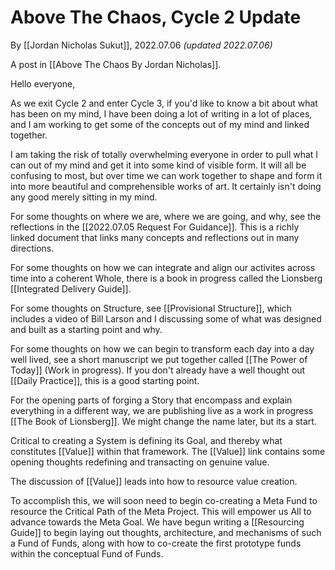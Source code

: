 # Above The Chaos, Cycle 2 Update
By [[Jordan Nicholas Sukut]], 2022.07.06 _(updated 2022.07.06)_

A post in [[Above The Chaos By Jordan Nicholas]].

Hello everyone, 

As we exit Cycle 2 and enter Cycle 3, if you'd like to know a bit about what has been on my mind, I have been doing a lot of writing in a lot of places, and I am working to get some of the concepts out of my mind and linked together. 

I am taking the risk of totally overwhelming everyone in order to pull what I can out of my mind and get it into some kind of visible form. It will all be confusing to most, but over time we can work together to shape and form it into more beautiful and comprehensible works of art. It certainly isn't doing any good merely sitting in my mind. 

For some thoughts on where we are, where we are going, and why, see the reflections in the [[2022.07.05 Request For Guidance]]. This is a richly linked document that links many concepts and reflections out in many directions. 

For some thoughts on how we can integrate and align our activites across time into a coherent Whole, there is a book in progress called the Lionsberg [[Integrated Delivery Guide]]. 

For some thoughts on Structure, see [[Provisional Structure]], which includes a video of Bill Larson and I discussing some of what was designed and built as a starting point and why. 

For some thoughts on how we can begin to transform each day into a day well lived, see a short manuscript we put together called [[The Power of Today]] (Work in progress). If you don't already have a well thought out [[Daily Practice]], this is a good starting point. 

For the opening parts of forging a Story that encompass and explain everything in a different way, we are publishing live as a work in progress [[The Book of Lionsberg]]. We might change the name later, but its a start. 

Critical to creating a System is defining its Goal, and thereby what constitutes [[Value]] within that framework. The [[Value]] link contains some opening thoughts redefining and transacting on genuine value. 

The discussion of [[Value]] leads into how to resource value creation. 

To accomplish this, we will soon need to begin co-creating a Meta Fund to resource the Critical Path of the Meta Project. This will empower us All to advance towards the Meta Goal. We have begun writing a [[Resourcing Guide]] to begin laying out thoughts, architecture, and mechanisms of such a Fund of Funds, along with how to co-create the first prototype funds within the conceptual Fund of Funds. 

